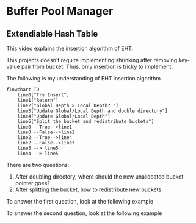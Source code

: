 # Buffer Pool Manager

## Extendiable Hash Table
This [video](https://www.youtube.com/watch?v=r4GkXtH1la8) explains the insertion algorithm of EHT.

This projects doesn't require implementing shrinking after removing key-value pair from bucket. Thus, only insertion is tricky to implement.

The following is my understanding of EHT insertion algorithm

```mermaid
flowchart TD
    line0["Try Insert"]
    line1["Return"]
    line2["Global Depth > Local Depth? "]
    line3["Update Global/Local Depth and double directory"]
    line4["Update Global/Local Depth"]
    line5["Split the bucket and redistribute buckets"]
    line0 --True-->line1
    line0 --False-->line2
    line2 --True-->line4
    line2 --False-->line3
    line3 --> line5
    line4 --> line5
```
There are two questions:
1. After doubling directory, where should the new unallocated bucket pointer goes?
2. After splitting the bucket, how to redistribute new buckets

To answer the first question, look at the following example

To answer the second question, look at the following example
